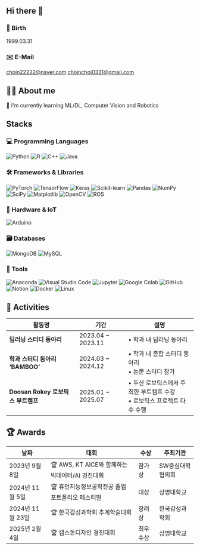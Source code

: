 ## Hi there 👋
### 🎂 Birth
1999.03.31
### ✉️ E-Mail
choin22222@naver.com
choinchoi0331@gmail.com

## 🙋‍♂️ About me
🌱 I'm currently learning ML/DL, Computer Vision and Robotics

## Stacks
### 💻 Programming Languages
![Python](https://img.shields.io/badge/Python-3776AB?style=flat_square&logo=python&logoColor=white)
![R](https://img.shields.io/badge/R-276DC3?style=flat_square&logo=r&logoColor=white)
![C++](https://img.shields.io/badge/C++-00599C?style=flat_square&logo=cplusplus&logoColor=white)
![Java](https://img.shields.io/badge/Java-007396?style=flat_square&logo=openjdk&logoColor=white)
### 🛠️ Frameworks & Libraries
![PyTorch](https://img.shields.io/badge/PyTorch-EE4C2C?style=flat_square&logo=pytorch&logoColor=white)
![TensorFlow](https://img.shields.io/badge/TensorFlow-FF6F00?style=flat_square&logo=tensorflow&logoColor=white)
![Keras](https://img.shields.io/badge/Keras-D00000?style=flat_square&logo=keras&logoColor=white)
![Scikit-learn](https://img.shields.io/badge/Scikit--Learn-F7931E?style=flat_square&logo=scikitlearn&logoColor=white)
![Pandas](https://img.shields.io/badge/Pandas-150458?style=flat_square&logo=pandas&logoColor=white)
![NumPy](https://img.shields.io/badge/NumPy-013243?style=flat_square&logo=numpy&logoColor=white)
![SciPy](https://img.shields.io/badge/SciPy-8CAAE6?style=flat_square&logo=scipy&logoColor=white)
![Matplotlib](https://img.shields.io/badge/Matplotlib-11557C?style=flat_square)
![OpenCV](https://img.shields.io/badge/OpenCV-5C3EE8?style=flat_square&logo=opencv&logoColor=white)
![ROS](https://img.shields.io/badge/ROS-22314E?style=flat_square&logo=ros&logoColor=white)
### 🔧 Hardware & IoT
![Arduino](https://img.shields.io/badge/Arduino-00979D?style=flat_square&logo=arduino&logoColor=white)
### 🗃️ Databases
![MongoDB](https://img.shields.io/badge/MongoDB-47A248?style=flat_square&logo=mongodb&logoColor=white)
![MySQL](https://img.shields.io/badge/MySQL-4479A1?style=flat_square&logo=mysql&logoColor=white)
### 🧰 Tools
![Anaconda](https://img.shields.io/badge/Anaconda-42B029?style=flat_square&logo=anaconda&logoColor=white)
![Visual Studio Code](https://img.shields.io/badge/VSCode-007ACC?style=flat_square&logo=visualstudiocode&logoColor=white)
![Jupyter](https://img.shields.io/badge/Jupyter-F37626?style=flat_square&logo=jupyter&logoColor=white)
![Google Colab](https://img.shields.io/badge/Colab-F9AB00?style=flat_square&logo=googlecolab&logoColor=white)
![GitHub](https://img.shields.io/badge/GitHub-181717?style=flat_square&logo=github&logoColor=white)
![Notion](https://img.shields.io/badge/Notion-000000?style=flat_square&logo=notion&logoColor=white)
![Docker](https://img.shields.io/badge/Docker-2496ED?style=flat_square&logo=docker&logoColor=white)
![Linux](https://img.shields.io/badge/Linux-FCC624?style=flat_square&logo=linux&logoColor=black)


## 🎒 Activities
| 활동명 | 기간 | 설명 |
|--------|------|------|
| **딥러닝 스터디 동아리** | 2023.04 ~ 2023.11 | • 학과 내 딥러닝 동아리 |
| **학과 스터디 동아리 ‘BAMBOO’** | 2024.03 ~ 2024.12 | • 학과 내 종합 스터디 동아리<br>• 논문 스터디 참가 |
| **Doosan Rokey 로보틱스 부트캠프** | 2025.01 ~ 2025.07 | • 두산 로보틱스에서 주최한 부트캠프 수강<br>• 로보틱스 프로젝트 다수 수행 |

## 🏆 Awards
| 날짜 | 대회 | 수상 | 주최기관 |
|------|------|------|----------|
| 2023년 9월 8일 | 🏆 AWS, KT AICE와 함께하는 빅데이터/AI 경진대회 | 참가상 | SW중심대학협의회 |
| 2024년 11월 5일 | 🏆 휴먼지능정보공학전공 졸업 포트폴리오 페스티벌 | 대상 | 상명대학교 |
| 2024년 11월 23일 | 🏆 한국감성과학회 추계학술대회 | 장려상 | 한국감성과학회 |
| 2025년 2월 4일 | 🏆 캡스톤디자인 경진대회 | 최우수상 | 상명대학교 |

